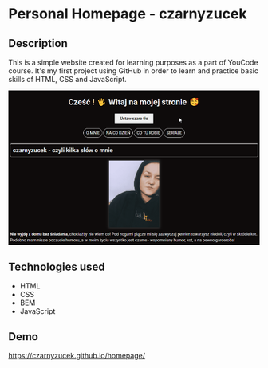# Personal Homepage - czarnyzucek

## Description 

This is a simple website created for learning purposes as a part of YouCode course. It's my first project using GitHub in order to learn and practice basic skills of HTML, CSS and JavaScript.

![Homepage preview](images/homepageVideo.gif)

## Technologies used

- HTML
- CSS
- BEM
- JavaScript

## Demo

https://czarnyzucek.github.io/homepage/